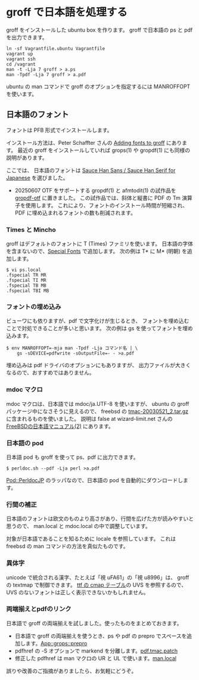 # groff で日本語を処理する

groff をインストールした ubuntu box を作ります。
groff で日本語の ps と pdf を出力できます。

```
ln -sf Vagrantfile.ubuntu Vagrantfile
vagrant up
vagrant ssh
cd /vagrant
man -t -Lja 7 groff > a.ps
man -Tpdf -Lja 7 groff > a.pdf
```

ubuntu の man コマンドで groff のオプションを指定するには MANROFFOPT を使います。

## 日本語のフォント

フォントは PFB 形式でインストールします。

インストール方法は、Peter Schaffter さんの [Adding fonts to groff][] にあります。
最近の groff をインストールしていれば grops(1) や gropdf(1) にも同様の説明があります。

ここでは、
日本語のフォントは [Sauce Han Sans / Sauce Han Serif for Japanese][] を選びました。

[Adding fonts to groff]: http://www.schaffter.ca/mom/momdoc/appendices.html#fonts
[Sauce Han Sans / Sauce Han Serif for Japanese]: https://github.com/3846masa/sauce-han-fonts

* 20250607
OTF をサポートする gropdf(1) と afmtodit(1) の試作品を [gropdf-otf][] に置きました。
この試作品では、斜体と縦書に PDF の Tm 演算子を使用します。
これにより、フォントのインストール時間が短縮され、
PDF に埋め込まれるフォントの数も削減されます。

[gropdf-otf]: https://github.com/obuk/gropdf-otf

### Times と Mincho

groff はデフォルトのフォントに T (Times) ファミリを使います。
日本語の字体を含まないので、[Special Fonts][] で追加します。
次の例は T* に M* (明朝) を追加します。

```
$ vi ps.local
.fspecial TR MR
.fspecial TI MR
.fspecial TB MB
.fspecial TBI MB
```

[Special Fonts]: https://www.gnu.org/software/groff/manual/html_node/Special-Fonts.html


### フォントの埋め込み

ビューワにも依りますが、pdf で文字化けが生じるとき、
フォントを埋め込むことで対処できることが多いと思います。
次の例は gs を使ってフォントを埋め込みます。

```
$ env MANROFFOPT=-mja man -Tpdf -Lja コマンド名 | \
    gs -sDEVICE=pdfwrite -sOutputFile=- - >a.pdf
```

埋め込みは pdf ドライバのオプションにもありますが、
出力ファイルが大きくなるので、おすすめではありません。

### mdoc マクロ

mdoc マクロは、日本語では mdoc/ja.UTF-8 を使いますが、
ubuntu の groff パッケージ中になさそうに見えるので、
freebsd の [tmac-20030521_2.tar.gz][] に含まれるものを使いました。
説明は false at wizard-limit.net さんの [FreeBSDの日本語マニュアル(2)][] にあります。

[tmac-20030521_2.tar.gz]: http://distcache.FreeBSD.org/local-distfiles/hrs/tmac-20030521_2.tar.gz
[FreeBSDの日本語マニュアル(2)]: https://qiita.com/false-git@github/items/d1eb2f680801a1a75edb

### 日本語の pod

日本語 pod も groff を使って ps、pdf に出力できます。

```
$ perldoc.sh --pdf -Lja perl >a.pdf
```

[Pod::PerldocJP][] のラッパなので、日本語の pod を自動的にダウンロードします。

[Pod::PerldocJP]: https://metacpan.org/pod/distribution/Pod-PerldocJp/perldocjp


### 行間の補正

日本語のフォントは欧文のものより高さがあり、行間を広げた方が読みやすいと思うので、
man.local と mdoc.local の中で調整しています。

対象が日本語であることを知るために locale を参照しています。
これは freebsd の man コマンドの方法を真似たものです。


### 異体字

unicode で統合される漢字、たとえば「視 uFA61」の「視 u8996」は、
groff の textmap で制御できます。
[ttf の cmap テーブル][]の UVS を参照するので、
UVS のないフォントは正しく表示できないかもしれません。

[ttf の cmap テーブル]: https://docs.microsoft.com/en-us/typography/opentype/spec/cmap
[Font::TTF]: https://metacpan.org/pod/Font::TTF


### 両端揃えとpdfのリンク

日本語で groff の両端揃えを試しました。使ったものをまとめておきます。

* 日本語で groff の両端揃えを使うとき、ps や pdf の prepro でスペースを追加します。[App::grops::prepro][]
* pdfhref の -S オプションで markend を分離します。[pdf.tmac.patch][]
* 修正した pdfhref は man マクロの UR と UL で使います。[man.local][]

[App::grops::prepro]: https://github.com/obuk/App-grops-prepro
[pdf.tmac.patch]: https://github.com/obuk/use-groff/blob/master/files/pdf.tmac.patch
[man.local]: https://github.com/obuk/use-groff/blob/master/files/man.local


誤りや改善のご指摘がありましたら、お気軽にどうぞ。

